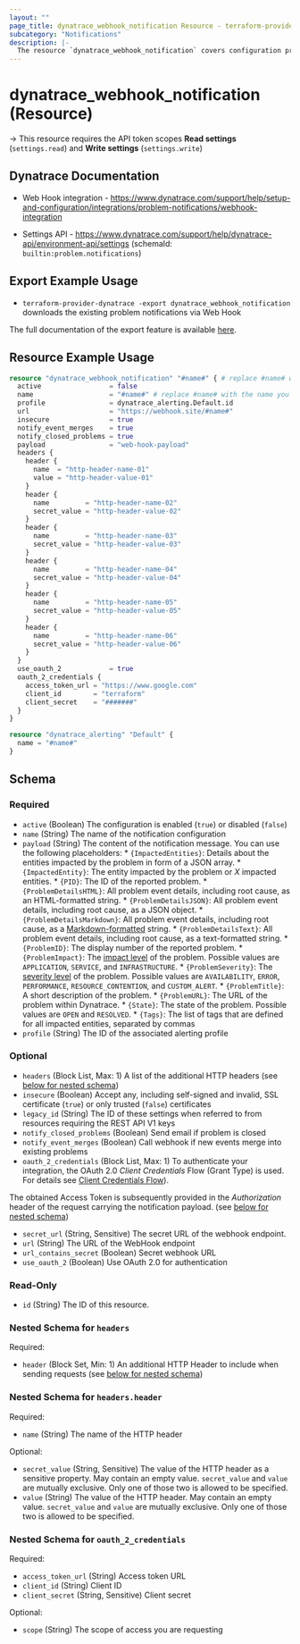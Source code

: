 ```yaml
---
layout: ""
page_title: dynatrace_webhook_notification Resource - terraform-provider-dynatrace"
subcategory: "Notifications"
description: |-
  The resource `dynatrace_webhook_notification` covers configuration problem notifications sent via Web Hook
---
```


# dynatrace_webhook_notification (Resource)

-> This resource requires the API token scopes **Read settings** (`settings.read`) and **Write settings** (`settings.write`)

## Dynatrace Documentation

- Web Hook integration - https://www.dynatrace.com/support/help/setup-and-configuration/integrations/problem-notifications/webhook-integration

- Settings API - https://www.dynatrace.com/support/help/dynatrace-api/environment-api/settings (schemaId: `builtin:problem.notifications`)

## Export Example Usage

- `terraform-provider-dynatrace -export dynatrace_webhook_notification` downloads the existing problem notifications via Web Hook

The full documentation of the export feature is available [here](https://registry.terraform.io/providers/dynatrace-oss/dynatrace/latest/docs/guides/export-v2).

## Resource Example Usage

```terraform
resource "dynatrace_webhook_notification" "#name#" { # replace #name# with the name you would like your resource be known within your Terraform Module
  active                 = false
  name                   = "#name#" # replace #name# with the name you would like your entry to be displayed within the Dynatrace Web UI
  profile                = dynatrace_alerting.Default.id
  url                    = "https://webhook.site/#name#"
  insecure               = true
  notify_event_merges    = true
  notify_closed_problems = true
  payload                = "web-hook-payload"
  headers {
    header {
      name  = "http-header-name-01"
      value = "http-header-value-01"
    }
    header {
      name         = "http-header-name-02"
      secret_value = "http-header-value-02"
    }
    header {
      name         = "http-header-name-03"
      secret_value = "http-header-value-03"
    }
    header {
      name         = "http-header-name-04"
      secret_value = "http-header-value-04"
    }
    header {
      name         = "http-header-name-05"
      secret_value = "http-header-value-05"
    }
    header {
      name         = "http-header-name-06"
      secret_value = "http-header-value-06"
    }
  }
  use_oauth_2            = true
  oauth_2_credentials {
    access_token_url = "https://www.google.com"
    client_id        = "terraform"
    client_secret    = "#######"
  }
}

resource "dynatrace_alerting" "Default" {
  name = "#name#"
}
```

<!-- schema generated by tfplugindocs -->
## Schema

### Required

- `active` (Boolean) The configuration is enabled (`true`) or disabled (`false`)
- `name` (String) The name of the notification configuration
- `payload` (String) The content of the notification message. You can use the following placeholders:  * `{ImpactedEntities}`: Details about the entities impacted by the problem in form of a JSON array.  * `{ImpactedEntity}`: The entity impacted by the problem or *X* impacted entities.  * `{PID}`: The ID of the reported problem.  * `{ProblemDetailsHTML}`: All problem event details, including root cause, as an HTML-formatted string.  * `{ProblemDetailsJSON}`: All problem event details, including root cause, as a JSON object.  * `{ProblemDetailsMarkdown}`: All problem event details, including root cause, as a [Markdown-formatted](https://www.markdownguide.org/cheat-sheet/) string.  * `{ProblemDetailsText}`: All problem event details, including root cause, as a text-formatted string.  * `{ProblemID}`: The display number of the reported problem.  * `{ProblemImpact}`: The [impact level](https://www.dynatrace.com/support/help/shortlink/impact-analysis) of the problem. Possible values are `APPLICATION`, `SERVICE`, and `INFRASTRUCTURE`.  * `{ProblemSeverity}`: The [severity level](https://www.dynatrace.com/support/help/shortlink/event-types) of the problem. Possible values are `AVAILABILITY`, `ERROR`, `PERFORMANCE`, `RESOURCE_CONTENTION`, and `CUSTOM_ALERT`.  * `{ProblemTitle}`: A short description of the problem.  * `{ProblemURL}`: The URL of the problem within Dynatrace.  * `{State}`: The state of the problem. Possible values are `OPEN` and `RESOLVED`.  * `{Tags}`: The list of tags that are defined for all impacted entities, separated by commas
- `profile` (String) The ID of the associated alerting profile

### Optional

- `headers` (Block List, Max: 1) A list of the additional HTTP headers (see [below for nested schema](#nestedblock--headers))
- `insecure` (Boolean) Accept any, including self-signed and invalid, SSL certificate (`true`) or only trusted (`false`) certificates
- `legacy_id` (String) The ID of these settings when referred to from resources requiring the REST API V1 keys
- `notify_closed_problems` (Boolean) Send email if problem is closed
- `notify_event_merges` (Boolean) Call webhook if new events merge into existing problems
- `oauth_2_credentials` (Block List, Max: 1) To authenticate your integration, the OAuth 2.0 *Client Credentials* Flow (Grant Type) is used. For details see [Client Credentials Flow](https://dt-url.net/ym22wsm)).

The obtained Access Token is subsequently provided in the *Authorization* header of the request carrying the notification payload. (see [below for nested schema](#nestedblock--oauth_2_credentials))
- `secret_url` (String, Sensitive) The secret URL of the webhook endpoint.
- `url` (String) The URL of the WebHook endpoint
- `url_contains_secret` (Boolean) Secret webhook URL
- `use_oauth_2` (Boolean) Use OAuth 2.0 for authentication

### Read-Only

- `id` (String) The ID of this resource.

<a id="nestedblock--headers"></a>
### Nested Schema for `headers`

Required:

- `header` (Block Set, Min: 1) An additional HTTP Header to include when sending requests (see [below for nested schema](#nestedblock--headers--header))

<a id="nestedblock--headers--header"></a>
### Nested Schema for `headers.header`

Required:

- `name` (String) The name of the HTTP header

Optional:

- `secret_value` (String, Sensitive) The value of the HTTP header as a sensitive property. May contain an empty value. `secret_value` and `value` are mutually exclusive. Only one of those two is allowed to be specified.
- `value` (String) The value of the HTTP header. May contain an empty value. `secret_value` and `value` are mutually exclusive. Only one of those two is allowed to be specified.



<a id="nestedblock--oauth_2_credentials"></a>
### Nested Schema for `oauth_2_credentials`

Required:

- `access_token_url` (String) Access token URL
- `client_id` (String) Client ID
- `client_secret` (String, Sensitive) Client secret

Optional:

- `scope` (String) The scope of access you are requesting
 